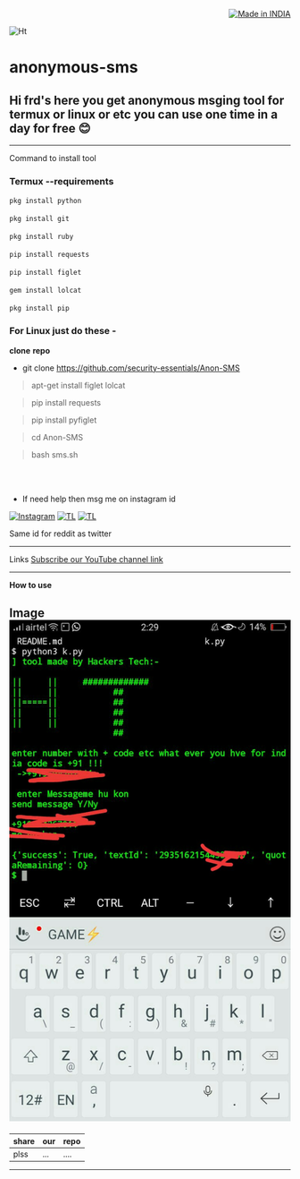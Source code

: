 <p align="right">
<a href=""><img title="Made in INDIA" src="https://img.shields.io/badge/MADE%20IN-INDIA-SCRIPT?colorA=%23ff8100&colorB=%23017e40&colorC=%23ff0000&style=for-the-badge"></a>
</p>
<meta name="keywords" content="anon sms
                               anonymous sms
                               ">

![Ht](https://img.shields.io/badge/Made%20by-SecurityEssentials-orange)

# anonymous-sms
## Hi frd's here you get anonymous msging tool for termux or linux or etc you can use one time in a day for free 😊


---

Command to install tool

### Termux --requirements
```
pkg install python

pkg install git

pkg install ruby

pip install requests

pip install figlet

gem install lolcat

pkg install pip
```

### For Linux just do these -
**clone** **repo**


- git clone https://github.com/security-essentials/Anon-SMS


>apt-get install figlet lolcat

>pip install requests


>pip install pyfiglet

>cd Anon-SMS




>bash sms.sh


<br>
</br>


- If need help then msg me on instagram id

[![Instagram](https://img.shields.io/badge/INSTAGRAM-ForHelp-brightgreen?style=for-the-badge&logo=instagram)](
https://instagram.com/hackers__tech?utm_medium=copy_link)
[![TL](https://img.shields.io/badge/TELEGRAM-CHANNEL-green?style=for-the-badge&logo=telegram)](https://t.me/intranet_protocol)
[![TL](https://img.shields.io/badge/Twitter-account-red?style=for-the-badge&logo=Twitter)](https://twitter.com/HackersTech1?s=09)


Same id for reddit as twitter


---
Links
[Subscribe our YouTube channel link](https://youtube.com/channel/UCEX1r_jZouOOpKY7DiWIR6A)


---
**How to use**

Image ![](https://github.com/HackersTech/anonymous-SMS/blob/main/IMG_20210523_144032.jpg)
---
|share|our|repo |
|--- |--- |--- |
|plss| ...|....|


---
